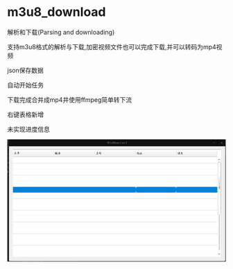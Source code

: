 # m3u8_download
解析和下载(Parsing and downloading)


支持m3u8格式的解析与下载,加密视频文件也可以完成下载,并可以转码为mp4视频

json保存数据

自动开始任务

下载完成合并成mp4并使用ffmpeg简单转下流

右键表格新增

未实现进度信息

![img_1.png](img_1.png)